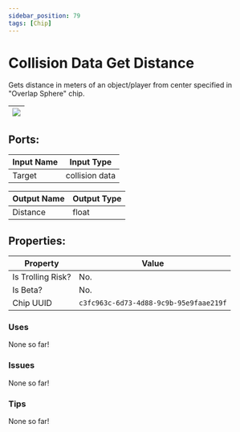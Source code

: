 ```yaml
---
sidebar_position: 79
tags: [Chip]
---
```


# Collision Data Get Distance


Gets distance in meters of an object/player from center specified in "Overlap Sphere" chip.

| ![](https://images-ext-2.discordapp.net/external/MPmIaQzlEPmgGWlgi-WxBBXt0Bjv_zWPkg1y1f_sy3s/https/www.recroomcircuits.com/image/circuit/absolute-value?width=206&height=108) |
|-----|

## Ports:

| Input Name | Input Type |
|-----------|-----------|
| Target | collision data |

| Output Name | Output Type |
|-----------|-----------|
| Distance | float |

## Properties:

| Property  | Value |
|-------------------|-----------|
| Is Trolling Risk? | No. |
| Is Beta? | No. |
| Chip UUID | `c3fc963c-6d73-4d88-9c9b-95e9faae219f` |

### Uses
None so far!

### Issues
None so far!

### Tips
None so far!

